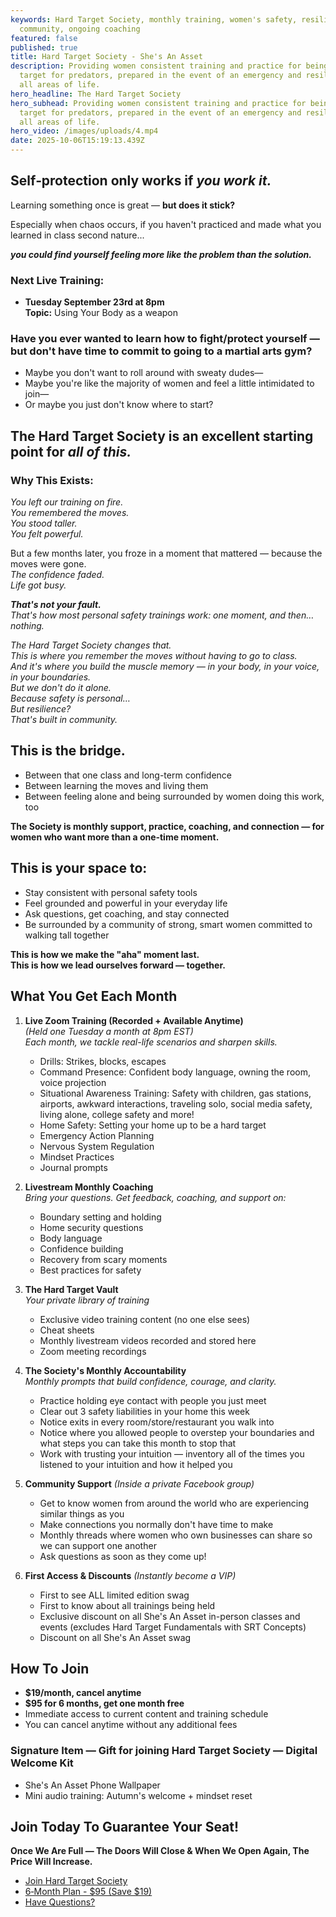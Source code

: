 ```yaml
---
keywords: Hard Target Society, monthly training, women's safety, resilience,
  community, ongoing coaching
featured: false
published: true
title: Hard Target Society - She's An Asset
description: Providing women consistent training and practice for being a hard
  target for predators, prepared in the event of an emergency and resilient in
  all areas of life.
hero_headline: The Hard Target Society
hero_subhead: Providing women consistent training and practice for being a hard
  target for predators, prepared in the event of an emergency and resilient in
  all areas of life.
hero_video: /images/uploads/4.mp4
date: 2025-10-06T15:19:13.439Z
---
```


## Self‑protection only works if *you work it.*

Learning something once is great — **but does it stick?**

Especially when chaos occurs, if you haven't practiced and made what you learned in class second nature...

***you could find yourself feeling more like the problem than the solution.***

### Next Live Training:

- **Tuesday September 23rd at 8pm**  
  **Topic:** Using Your Body as a weapon

### Have you ever wanted to learn how to fight/protect yourself — but don't have time to commit to going to a martial arts gym?

- Maybe you don't want to roll around with sweaty dudes—  
- Maybe you're like the majority of women and feel a little intimidated to join—  
- Or maybe you just don't know where to start?

## The Hard Target Society is an excellent starting point for *all of this.*

### Why This Exists:

*You left our training on fire.*  
*You remembered the moves.*  
*You stood taller.*  
*You felt powerful.*

But a few months later, you froze in a moment that mattered — because the moves were gone.  
*The confidence faded.*  
*Life got busy.*

***That's not your fault.***  
*That's how most personal safety trainings work: one moment, and then… nothing.*

*The Hard Target Society changes that.*  
*This is where you remember the moves without having to go to class.*  
*And it's where you build the muscle memory — in your body, in your voice, in your boundaries.*  
*But we don't do it alone.*  
*Because safety is personal…*  
*But resilience?*  
*That's built in community.*

## This is the bridge.

- Between that one class and long-term confidence
- Between learning the moves and living them
- Between feeling alone and being surrounded by women doing this work, too

**The Society is monthly support, practice, coaching, and connection — for women who want more than a one‑time moment.**

## This is your space to:

- Stay consistent with personal safety tools
- Feel grounded and powerful in your everyday life
- Ask questions, get coaching, and stay connected
- Be surrounded by a community of strong, smart women committed to walking tall together

**This is how we make the "aha" moment last.**  
**This is how we lead ourselves forward — together.**

## What You Get Each Month

1. **Live Zoom Training (Recorded + Available Anytime)**  
   *(Held one Tuesday a month at 8pm EST)*  
   *Each month, we tackle real-life scenarios and sharpen skills.*
   - Drills: Strikes, blocks, escapes
   - Command Presence: Confident body language, owning the room, voice projection
   - Situational Awareness Training: Safety with children, gas stations, airports, awkward interactions, traveling solo, social media safety, living alone, college safety and more!
   - Home Safety: Setting your home up to be a hard target
   - Emergency Action Planning
   - Nervous System Regulation
   - Mindset Practices
   - Journal prompts

2. **Livestream Monthly Coaching**  
   *Bring your questions. Get feedback, coaching, and support on:*
   - Boundary setting and holding
   - Home security questions
   - Body language
   - Confidence building
   - Recovery from scary moments
   - Best practices for safety

3. **The Hard Target Vault**  
   *Your private library of training*
   - Exclusive video training content (no one else sees)
   - Cheat sheets
   - Monthly livestream videos recorded and stored here
   - Zoom meeting recordings

4. **The Society's Monthly Accountability**  
   *Monthly prompts that build confidence, courage, and clarity.*
   - Practice holding eye contact with people you just meet
   - Clear out 3 safety liabilities in your home this week
   - Notice exits in every room/store/restaurant you walk into
   - Notice where you allowed people to overstep your boundaries and what steps you can take this month to stop that
   - Work with trusting your intuition — inventory all of the times you listened to your intuition and how it helped you

5. **Community Support** *(Inside a private Facebook group)*
   - Get to know women from around the world who are experiencing similar things as you
   - Make connections you normally don't have time to make
   - Monthly threads where women who own businesses can share so we can support one another
   - Ask questions as soon as they come up!

6. **First Access & Discounts** *(Instantly become a VIP)*
   - First to see ALL limited edition swag
   - First to know about all trainings being held
   - Exclusive discount on all She's An Asset in-person classes and events (excludes Hard Target Fundamentals with SRT Concepts)
   - Discount on all She's An Asset swag

## How To Join

- **$19/month, cancel anytime**
- **$95 for 6 months, get one month free**
- Immediate access to current content and training schedule
- You can cancel anytime without any additional fees

### Signature Item — Gift for joining Hard Target Society — Digital Welcome Kit

- She's An Asset Phone Wallpaper
- Mini audio training: Autumn's welcome + mindset reset

## Join Today To Guarantee Your Seat!

**Once We Are Full — The Doors Will Close & When We Open Again, The Price Will Increase.**

- [Join Hard Target Society](simple-payment.html?product=hard-target-monthly&price=19.00&period=month)
- [6‑Month Plan - $95 (Save $19)](simple-payment.html?product=hard-target-6month&price=95.00&period=6months)
- [Have Questions?](mailto:support@shesanasset.com?subject=Hard%20Target%20Society%20Inquiry)
